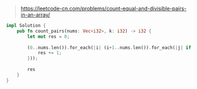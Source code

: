 > https://leetcode-cn.com/problems/count-equal-and-divisible-pairs-in-an-array/

``` rust
impl Solution {
    pub fn count_pairs(nums: Vec<i32>, k: i32) -> i32 {
        let mut res = 0;
        
        (0..nums.len()).for_each(|i| (i+1..nums.len()).for_each(|j| if nums[i] == nums[j] && i * j % (k as usize) == 0 {
            res += 1;
        }));
        
        res
    }
}
```


